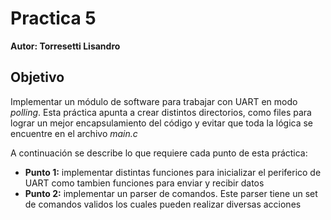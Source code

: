 # Practica 5

**Autor: Torresetti Lisandro**

## Objetivo

Implementar un módulo de software para trabajar con UART en modo _polling_.
Esta práctica apunta a crear distintos directorios, como files para lograr un mejor encapsulamiento del código y evitar que toda la lógica se encuentre en el archivo _main.c_

A continuación se describe lo que requiere cada punto de esta práctica:
- **Punto 1:** implementar distintas funciones para inicializar el periferico de UART como tambien funciones para enviar y recibir datos
- **Punto 2:** implementar un parser de comandos. Este parser tiene un set de comandos validos los cuales pueden realizar diversas acciones
